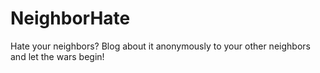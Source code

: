 # NeighborHate
Hate your neighbors? Blog about it anonymously to your other neighbors and let the wars begin!
